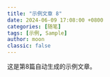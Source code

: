 ```yaml
---
title: "示例文章 8"
date: 2024-06-09 17:08:00 +0800
categories: [随笔]
tags: [示例, Sample]
author: moon
classic: false
---
```


这是第8篇自动生成的示例文章。 